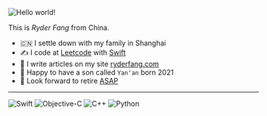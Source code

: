 ![Hello world! ](https://user-images.githubusercontent.com/22680912/46479049-d8a9c400-c80b-11e8-92a1-89fc10701f4a.jpg)

This is *Ryder Fang* from China.

- :cn: I settle down with my family in Shanghai
- :writing_hand: I code at [Leetcode](https://leetcode.com/ryderfang/) with [Swift](https://github.com/ryderfang/Algo-Swift)
- :robot: I write articles on my site [ryderfang.com](https://ryderfang.com/)
- :rocket: Happy to have a son called `Yan'an` born 2021
- :full_moon_with_face: Look forward to retire <u>ASAP</u>

---

![Swift](https://img.shields.io/badge/Swift-%23FF4088.svg?&style=for-the-badge&logo=swift&logoColor=white&color=green)
![Objective-C](https://img.shields.io/badge/Objective‑C%20-%23007396.svg?&style=for-the-badge&logo=xcode&logoColor=white&color=blue)
![C++](https://img.shields.io/badge/C++%20-%230080FF.svg?&style=for-the-badge&logo=cplusplus&logoColor=white&color=blueviolet)
![Python](https://img.shields.io/badge/Python%20-%236DB33F.svg?&style=for-the-badge&logo=spring&logoColor=white&color=orange)
